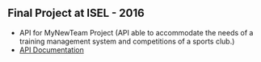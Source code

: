 ## Final Project at ISEL - 2016 ##
- API for MyNewTeam Project (API able to accommodate the needs of a training management system and competitions of a sports club.)
- [API Documentation](https://github.com/RubenGomes10/API-MyNewTeam/wiki)
